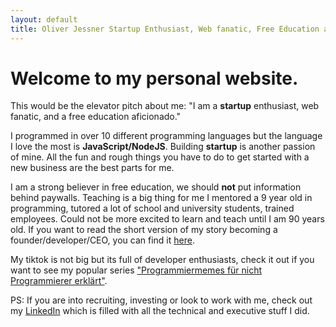 ```yaml
---
layout: default
title: Oliver Jessner Startup Enthusiast, Web fanatic, Free Education aficionado
---
```


<h1>Welcome to my personal website.</h1> 
This would be the elevator pitch about me: "I am a <strong>startup</strong> enthusiast, web fanatic, and a free education aficionado." 

I programmed in over 10 different programming languages but 
the language I love the most is <strong>JavaScript/NodeJS</strong>. Building <strong>startup</strong> is another passion of mine. All the fun and rough things you have to do to get started with a new business are the best parts for me. 

I am a strong believer in free education, we should <strong>not</strong> put information behind paywalls. Teaching is a big thing for me I mentored a 9 year old in programming, tutored a lot of school and university students, trained employees. Could not be more excited to learn and teach until I am 90 years old. If you want to read the short version of my story becoming a founder/developer/CEO, you can find it <a href="/story">here</a>.

My tiktok is not big but its full of developer enthusiasts, check it out if you want to see
my popular series <a href="https://www.tiktok.com/@oliverjessner" target="_blank" rel="noopener">"Programmiermemes für nicht Programmierer erklärt"</a>.

PS: If you are into recruiting, investing or look to work with me, check out my <a href="https://www.linkedin.com/in/oliverjessner/" target="_blank" rel="noopener">LinkedIn</a> which is filled with all the technical and executive stuff I did.
